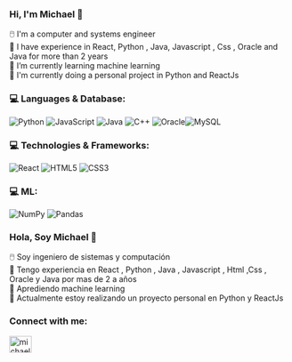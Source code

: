 ### Hi, I'm Michael 👋

🖱️ I'm a computer and systems engineer <br>
📖 I have experience in React, Python , Java, Javascript , Css , Oracle and Java for more than 2 years  <br>
📖 I’m currently learning machine learning   <br>
🔭 I'm currently doing a personal project in Python and ReactJs  <br>

<h3 align="left">💻 Languages & Database:</h3>

![Python](https://img.shields.io/badge/python-3670A0?style=for-the-badge&logo=python&logoColor=ffdd54)   ![JavaScript](https://img.shields.io/badge/javascript-%23323330.svg?style=for-the-badge&logo=javascript&logoColor=%23F7DF1E) ![Java](https://img.shields.io/badge/java-%23ED8B00.svg?style=for-the-badge&logo=java&logoColor=white) ![C++](https://img.shields.io/badge/c++-%2300599C.svg?style=for-the-badge&logo=c%2B%2B&logoColor=white) ![Oracle](https://img.shields.io/badge/Oracle-F80000?style=for-the-badge&logo=oracle&logoColor=white)![MySQL](https://img.shields.io/badge/mysql-%2300f.svg?style=for-the-badge&logo=mysql&logoColor=white) 

<h3 align="left">💻 Technologies & Frameworks:</h3>

![React](https://img.shields.io/badge/react-%2320232a.svg?style=for-the-badge&logo=react&logoColor=%2361DAFB) 
![HTML5](https://img.shields.io/badge/html5-%23E34F26.svg?style=for-the-badge&logo=html5&logoColor=white) 
![CSS3](https://img.shields.io/badge/css3-%231572B6.svg?style=for-the-badge&logo=css3&logoColor=white)
 
<h3 align="left">💻 ML:</h3>

![NumPy](https://img.shields.io/badge/numpy-%23013243.svg?style=for-the-badge&logo=numpy&logoColor=white) ![Pandas](https://img.shields.io/badge/pandas-%23150458.svg?style=for-the-badge&logo=pandas&logoColor=white)



### Hola, Soy Michael 👋
🖱️ Soy ingeniero de sistemas y computación  <br>
📖 Tengo experiencia en React , Python , Java , Javascript , Html ,Css , Oracle y Java por mas de 2 a años <br>
📖 Aprediendo machine learning  <br>
🔭 Actualmente estoy realizando un proyecto personal en Python y ReactJs <br>


<h3 align="left">Connect with me:</h3>
<p align="left">
<a href="https://www.linkedin.com/in/michael-medina-9a6673213/" target="blank"><img align="center" src="https://raw.githubusercontent.com/rahuldkjain/github-profile-readme-generator/master/src/images/icons/Social/linked-in-alt.svg" alt="michael medina" height="30" width="40" /></a>
</p>




<!--
**MichaelGonzalez-bit/MichaelGonzalez-bit** is a ✨ _special_ ✨ repository because its `README.md` (this file) appears on your GitHub profile.

Here are some ideas to get you started:

- 🔭 I’m currently working on ...
- 🌱 I’m currently learning ...
- 👯 I’m looking to collaborate on ...
- 🤔 I’m looking for help with ...
- 💬 Ask me about ...
- 📫 How to reach me: ...
- 😄 Pronouns: ...
- ⚡ Fun fact: ...
-->
